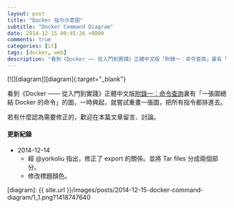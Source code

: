 ```yaml
---
layout: post
title: "Docker 指令示意圖"
subtitle: "Docker Command Diagram"
date: 2014-12-15 00:45:26 +0800
comments: true
categories: [it]
tags: [docker, web]
description: "看到《Docker —— 從入門到實踐­》正體中文版「附錄一：命令查詢」裏有「一張圖總結 Docker 的命令」的圖，一時興起，就嘗試重畫一張圖，把所有指令都排進去。"
---
```


[![][diagram]][diagram]{:target="_blank"}

看到《Docker —— 從入門到實踐­》正體中文版[附錄一：命令查詢](http://philipzheng.gitbooks.io/docker_practice/content/appendix_command/README.html)裏有「一張圖總結 Docker 的命令」的圖，一時興起，就嘗試重畫一張圖，把所有指令都排進去。


若有什麼認為需要修正的，歡迎在本篇文章留言、討論。

<!-- more -->

#### 更新紀錄

- 2014-12-14
    - 經 @yorkoliu 指出，修正了 export 的關係。並將 Tar files 分成兩個部分。
    - 修改標題顏色。


[diagram]: {{ site.url }}/images/posts/2014-12-15-docker-command-diagram/1_1.png?1418747640
